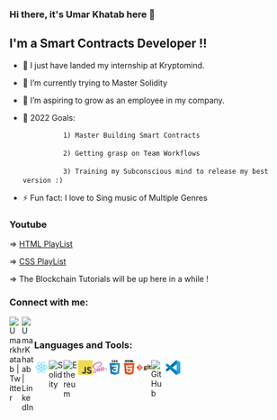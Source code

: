 ### Hi there, it's Umar Khatab here  👋 


## I'm a Smart Contracts Developer !!

- 🔭 I just have landed my internship at Kryptomind. 
- 🌱 I’m currently trying to Master Solidity
- 👯 I’m aspiring to grow as an employee in my company.
- 🥅 2022 Goals: 

                1) Master Building Smart Contracts

                2) Getting grasp on Team Workflows 

                3) Training my Subconscious mind to release my best version :)  
                                
- ⚡ Fun fact: I love to Sing music of Multiple Genres

### Youtube 
=> [HTML PlayList][html_yt]

=> [CSS PlayList][css_yt]

=> The Blockchain Tutorials will be up here in a while !

### Connect with me:

[<img align="left" alt="Umarkhatab | Twitter" width="22px" color="white" src="https://img.icons8.com/color/48/000000/twitter--v2.png" />][Twitter]
[<img align="left" alt="UmarKhatab | LinkedIn" width="22px" src="https://img.icons8.com/external-justicon-flat-justicon/100/000000/external-linkedin-social-media-justicon-flat-justicon.png" />][LinkedInn]

<br />

### Languages and Tools:
[<img align="left" alt="React" width="26px" src="https://raw.githubusercontent.com/github/explore/80688e429a7d4ef2fca1e82350fe8e3517d3494d/topics/react/react.png" />][dummy]
[<img align="left" alt="Solidity" width="26px" src="https://w7.pngwing.com/pngs/895/275/png-transparent-solidity-ethereum-smart-contract-blockchain-cryptocurrency-blockchain-angle-triangle-logo.png" />][dummy]
[<img align="left" alt="Ethereum" width="26px" src="https://w7.pngwing.com/pngs/407/710/png-transparent-ethereum-cryptocurrency-bitcoin-cash-smart-contract-bitcoin-blue-angle-triangle.png" />][dummy]

[<img align="left" alt="JavaScript" width="26px" src="https://raw.githubusercontent.com/github/explore/80688e429a7d4ef2fca1e82350fe8e3517d3494d/topics/javascript/javascript.png"
/>][dummy]
[<img align="left" alt="Sass" width="26px" src="https://raw.githubusercontent.com/github/explore/80688e429a7d4ef2fca1e82350fe8e3517d3494d/topics/sass/sass.png" />][dummy]
[<img align="left" alt="CSS3" width="26px" src="https://raw.githubusercontent.com/github/explore/80688e429a7d4ef2fca1e82350fe8e3517d3494d/topics/css/css.png" />][dummy]
[<img align="left" alt="HTML5" width="26px" src="https://raw.githubusercontent.com/github/explore/80688e429a7d4ef2fca1e82350fe8e3517d3494d/topics/html/html.png" />][dummy]
[<img align="left" alt="Git" width="26px" src="https://raw.githubusercontent.com/github/explore/80688e429a7d4ef2fca1e82350fe8e3517d3494d/topics/git/git.png" />][dummy]
[<img align="left" alt="GitHub" width="26px" src="https://img.icons8.com/nolan/64/github.png" />][dummy]
[<img align="left" alt="Visual Studio Code" width="26px" src="https://raw.githubusercontent.com/github/explore/80688e429a7d4ef2fca1e82350fe8e3517d3494d/topics/visual-studio-code/visual-studio-code.png" />][dummy]

[CryptoCurrency Exchange Platform]: https://eth-swap-umaresso.vercel.app/
[LinkedInn]: https://www.linkedin.com/in/umarkhatab465
[Twitter]: https://twitter.com/umarkhatab465
[dummy]: https://github.com/umaresso
[html_yt]: https://www.youtube.com/watch?v=UqaxJG1vvMk&t=64s
[css_yt]: https://www.youtube.com/watch?v=DMis1XRZdWE?t=0
